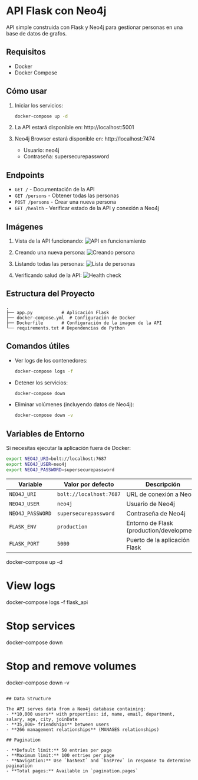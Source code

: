 # API Flask con Neo4j

API simple construida con Flask y Neo4j para gestionar personas en una base de datos de grafos.

## Requisitos

- Docker
- Docker Compose

## Cómo usar

1. Iniciar los servicios:
   ```bash
   docker-compose up -d
   ```

2. La API estará disponible en: http://localhost:5001

3. Neo4j Browser estará disponible en: http://localhost:7474
   - Usuario: neo4j
   - Contraseña: supersecurepassword

## Endpoints

- `GET /` - Documentación de la API
- `GET /persons` - Obtener todas las personas
- `POST /persons` - Crear una nueva persona
- `GET /health` - Verificar estado de la API y conexión a Neo4j

## Imágenes

1. Vista de la API funcionando:
   ![API en funcionamiento](https://raw.githubusercontent.com/sebas1541/taller-15-setp-dist/main/images/Screenshot%202025-09-15%20at%206.39.57%20PM.png)

2. Creando una nueva persona:
   ![Creando persona](https://raw.githubusercontent.com/sebas1541/taller-15-setp-dist/main/images/Screenshot%202025-09-15%20at%206.40.10%20PM.png)

3. Listando todas las personas:
   ![Lista de personas](https://raw.githubusercontent.com/sebas1541/taller-15-setp-dist/main/images/Screenshot%202025-09-15%20at%206.40.17%20PM.png)

4. Verificando salud de la API:
   ![Health check](https://raw.githubusercontent.com/sebas1541/taller-15-setp-dist/main/images/Screenshot%202025-09-15%20at%206.40.29%20PM.png)

## Estructura del Proyecto

```
.
├── app.py           # Aplicación Flask
├── docker-compose.yml  # Configuración de Docker
├── Dockerfile       # Configuración de la imagen de la API
└── requirements.txt # Dependencias de Python
```

## Comandos útiles

- Ver logs de los contenedores:
  ```bash
  docker-compose logs -f
  ```

- Detener los servicios:
  ```bash
  docker-compose down
  ```

- Eliminar volúmenes (incluyendo datos de Neo4j):
  ```bash
  docker-compose down -v
  ```

## Variables de Entorno

Si necesitas ejecutar la aplicación fuera de Docker:

```bash
export NEO4J_URI=bolt://localhost:7687
export NEO4J_USER=neo4j
export NEO4J_PASSWORD=supersecurepassword
```

| Variable | Valor por defecto | Descripción |
|----------|------------------|-------------|
| `NEO4J_URI` | `bolt://localhost:7687` | URL de conexión a Neo4j |
| `NEO4J_USER` | `neo4j` | Usuario de Neo4j |
| `NEO4J_PASSWORD` | `supersecurepassword` | Contraseña de Neo4j |
| `FLASK_ENV` | `production` | Entorno de Flask (production/development) |
| `FLASK_PORT` | `5000` | Puerto de la aplicación Flask |
docker-compose up -d

# View logs
docker-compose logs -f flask_api

# Stop services
docker-compose down

# Stop and remove volumes
docker-compose down -v
```

## Data Structure

The API serves data from a Neo4j database containing:
- **10,000 users** with properties: id, name, email, department, salary, age, city, joinDate
- **35,000+ friendships** between users
- **266 management relationships** (MANAGES relationships)

## Pagination

- **Default limit:** 50 entries per page
- **Maximum limit:** 100 entries per page
- **Navigation:** Use `hasNext` and `hasPrev` in response to determine pagination
- **Total pages:** Available in `pagination.pages`
